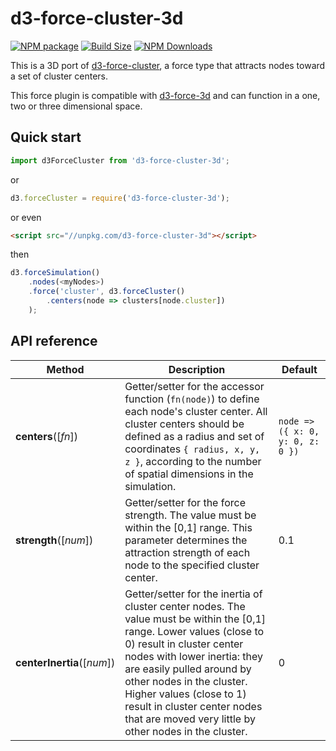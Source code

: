 d3-force-cluster-3d
===================

[![NPM package][npm-img]][npm-url]
[![Build Size][build-size-img]][build-size-url]
[![NPM Downloads][npm-downloads-img]][npm-downloads-url]

This is a 3D port of [d3-force-cluster](https://github.com/ericsoco/d3-force-cluster), a force type that attracts nodes toward a set of cluster centers.

This force plugin is compatible with [d3-force-3d](https://github.com/vasturiano/d3-force-3d) and can function in a one, two or three dimensional space.

## Quick start

```js
import d3ForceCluster from 'd3-force-cluster-3d';
```
or
```js
d3.forceCluster = require('d3-force-cluster-3d');
```
or even
```html
<script src="//unpkg.com/d3-force-cluster-3d"></script>
```
then
```js
d3.forceSimulation()
    .nodes(<myNodes>)
    .force('cluster', d3.forceCluster()
        .centers(node => clusters[node.cluster])
    );
```

## API reference

| Method | Description | Default |
| ------------------ | -------------------------------------------------------------------------------------------------------------------------- | ------------- |
| <b>centers</b>([<i>fn</i>]) | Getter/setter for the accessor function (`fn(node)`) to define each node's cluster center. All cluster centers should be defined as a radius and set of coordinates `{ radius, x, y, z }`, according to the number of spatial dimensions in the simulation. | `node => ({ x: 0, y: 0, z: 0 })` |
| <b>strength</b>([<i>num</i>]) | Getter/setter for the force strength. The value must be within the [0,1] range. This parameter determines the attraction strength of each node to the specified cluster center. | 0.1 |
| <b>centerInertia</b>([<i>num</i>]) | Getter/setter for the inertia of cluster center nodes. The value must be within the [0,1] range. Lower values (close to 0) result in cluster center nodes with lower inertia: they are easily pulled around by other nodes in the cluster. Higher values (close to 1) result in cluster center nodes that are moved very little by other nodes in the cluster. | 0 |

[npm-img]: https://img.shields.io/npm/v/d3-force-cluster-3d
[npm-url]: https://npmjs.org/package/d3-force-cluster-3d
[build-size-img]: https://img.shields.io/bundlephobia/minzip/d3-force-cluster-3d
[build-size-url]: https://bundlephobia.com/result?p=d3-force-cluster-3d
[npm-downloads-img]: https://img.shields.io/npm/dt/d3-force-cluster-3d
[npm-downloads-url]: https://www.npmtrends.com/d3-force-cluster-3d
